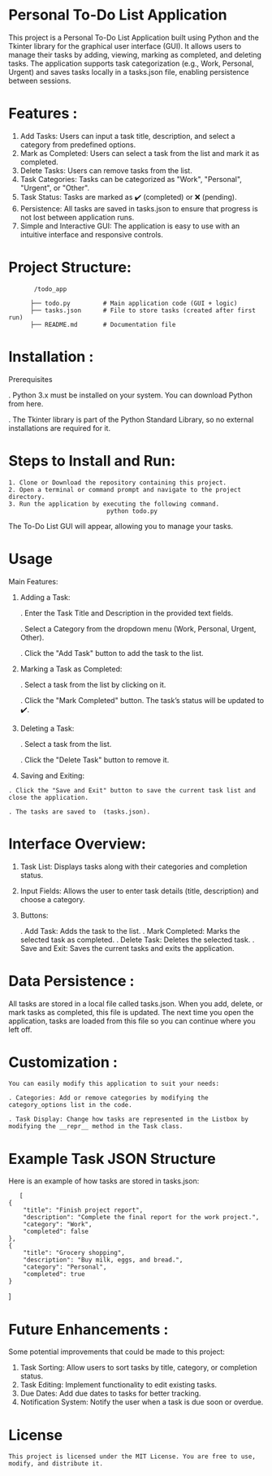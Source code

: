 # Personal To-Do List Application
This project is a Personal To-Do List Application built using Python and the Tkinter library for the graphical user interface (GUI). It allows users to manage their tasks by adding, viewing, marking as completed, and deleting tasks. The application supports task categorization (e.g., Work, Personal, Urgent) and saves tasks locally in a tasks.json file, enabling persistence between sessions.

 # Features :

  1. Add Tasks: Users can input a task title, description, and select a category from predefined options.
  2. Mark as Completed: Users can select a task from the list and mark it as completed.
  3. Delete Tasks: Users can remove tasks from the list.
  4. Task Categories: Tasks can be categorized as "Work", "Personal", "Urgent", or "Other".
  5. Task Status: Tasks are marked as ✔️ (completed) or ❌ (pending).
  6. Persistence: All tasks are saved in tasks.json to ensure that progress is not lost between application runs.
  7. Simple and Interactive GUI: The application is easy to use with an intuitive interface and responsive controls.

 # Project Structure: 

           /todo_app
           
          ├── todo.py         # Main application code (GUI + logic)
          ├── tasks.json      # File to store tasks (created after first run)
          ├── README.md       # Documentation file

 # Installation :
   Prerequisites
    
   .  Python 3.x must be installed on your system. You can download Python from here.
   
   .  The Tkinter library is part of the Python Standard Library, so no external installations are required for it.


 # Steps to Install and Run:
    1. Clone or Download the repository containing this project.
    2. Open a terminal or command prompt and navigate to the project directory.
    3. Run the application by executing the following command. 
                               python todo.py
The To-Do List GUI will appear, allowing you to manage your tasks.

 # Usage
 
  Main Features:
  
 1. Adding a Task:
  
    .  Enter the Task Title and Description in the provided text fields.
    
    .  Select a Category from the dropdown menu (Work, Personal, Urgent, Other).
    
    .  Click the "Add Task" button to add the task to the list.

 3. Marking a Task as Completed:

    .  Select a task from the list by clicking on it.
    
    .  Click the "Mark Completed" button. The task’s status will be updated to ✔️.

 3. Deleting a Task:

    .  Select a task from the list.
    
    .  Click the "Delete Task" button to remove it.

 4.  Saving and Exiting:

    . Click the "Save and Exit" button to save the current task list and close the application.
    
    . The tasks are saved to  (tasks.json).

 # Interface Overview:

   1.   Task List: Displays tasks along with their categories and completion status.
     
   2.  Input Fields: Allows the user to enter task details (title, description) and choose a category.
     
   3.  Buttons:

         .   Add Task: Adds the task to the list.
         .   Mark Completed: Marks the selected task as completed.
         .   Delete Task: Deletes the selected task.
         .   Save and Exit: Saves the current tasks and exits the application.

 # Data Persistence :
   All tasks are stored in a local file called tasks.json. When you add, delete, or mark tasks as completed, this file is updated. The next time you open the application, tasks are 
    loaded from this file so you can continue where you left off.

 # Customization : 
    You can easily modify this application to suit your needs:

    . Categories: Add or remove categories by modifying the category_options list in the code.
    
    . Task Display: Change how tasks are represented in the Listbox by modifying the __repr__ method in the Task class.               

 # Example Task JSON Structure
 Here is an example of how tasks are stored in tasks.json:
       

       [
    {
        "title": "Finish project report",
        "description": "Complete the final report for the work project.",
        "category": "Work",
        "completed": false
    },
    {
        "title": "Grocery shopping",
        "description": "Buy milk, eggs, and bread.",
        "category": "Personal",
        "completed": true
    }
 ]

 # Future Enhancements :
 Some potential improvements that could be made to this project:

   1.  Task Sorting: Allow users to sort tasks by title, category, or completion status.
   2.  Task Editing: Implement functionality to edit existing tasks.
   3.  Due Dates: Add due dates to tasks for better tracking.
   4.  Notification System: Notify the user when a task is due soon or overdue.


  # License
  
    This project is licensed under the MIT License. You are free to use, modify, and distribute it.
